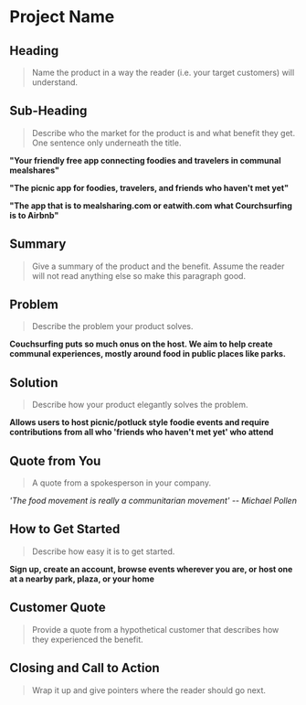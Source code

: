 # Project Name #

<!-- 
> This material was originally posted [here](http://www.quora.com/What-is-Amazons-approach-to-product-development-and-product-management). It is reproduced here for posterities sake.

There is an approach called "working backwards" that is widely used at Amazon. They work backwards from the customer, rather than starting with an idea for a product and trying to bolt customers onto it. While working backwards can be applied to any specific product decision, using this approach is especially important when developing new products or features.

For new initiatives a product manager typically starts by writing an internal press release announcing the finished product. The target audience for the press release is the new/updated product's customers, which can be retail customers or internal users of a tool or technology. Internal press releases are centered around the customer problem, how current solutions (internal or external) fail, and how the new product will blow away existing solutions.

If the benefits listed don't sound very interesting or exciting to customers, then perhaps they're not (and shouldn't be built). Instead, the product manager should keep iterating on the press release until they've come up with benefits that actually sound like benefits. Iterating on a press release is a lot less expensive than iterating on the product itself (and quicker!).

If the press release is more than a page and a half, it is probably too long. Keep it simple. 3-4 sentences for most paragraphs. Cut out the fat. Don't make it into a spec. You can accompany the press release with a FAQ that answers all of the other business or execution questions so the press release can stay focused on what the customer gets. My rule of thumb is that if the press release is hard to write, then the product is probably going to suck. Keep working at it until the outline for each paragraph flows. 

Oh, and I also like to write press-releases in what I call "Oprah-speak" for mainstream consumer products. Imagine you're sitting on Oprah's couch and have just explained the product to her, and then you listen as she explains it to her audience. That's "Oprah-speak", not "Geek-speak".

Once the project moves into development, the press release can be used as a touchstone; a guiding light. The product team can ask themselves, "Are we building what is in the press release?" If they find they're spending time building things that aren't in the press release (overbuilding), they need to ask themselves why. This keeps product development focused on achieving the customer benefits and not building extraneous stuff that takes longer to build, takes resources to maintain, and doesn't provide real customer benefit (at least not enough to warrant inclusion in the press release).
 -->
 
## Heading ##
  > Name the product in a way the reader (i.e. your target customers) will understand.



## Sub-Heading ##
  > Describe who the market for the product is and what benefit they get. One sentence only underneath the title.

  **"Your friendly free app connecting foodies and travelers in communal mealshares"**

  **"The picnic app for foodies,  travelers, and friends who haven't met yet"**

  **"The app that is to mealsharing.com or eatwith.com what Courchsurfing is to Airbnb"**

## Summary ##
  > Give a summary of the product and the benefit. Assume the reader will not read anything else so make this paragraph good.
  
  
  

## Problem ##
  > Describe the problem your product solves.

  **Couchsurfing puts so much onus on the host. We aim to help create communal experiences, mostly around food in public places like parks.**

## Solution ##
  > Describe how your product elegantly solves the problem.

  **Allows users to host picnic/potluck style foodie events and require contributions from all who 'friends who haven't met yet' who attend**

## Quote from You ##
  > A quote from a spokesperson in your company.

  *'The food movement is really a communitarian movement' -- Michael Pollen*

## How to Get Started ##
  > Describe how easy it is to get started.

  **Sign up, create an account, browse events wherever you are, or host one at a nearby park, plaza, or your home**

## Customer Quote ##
  > Provide a quote from a hypothetical customer that describes how they experienced the benefit.
  

## Closing and Call to Action ##
  > Wrap it up and give pointers where the reader should go next.
